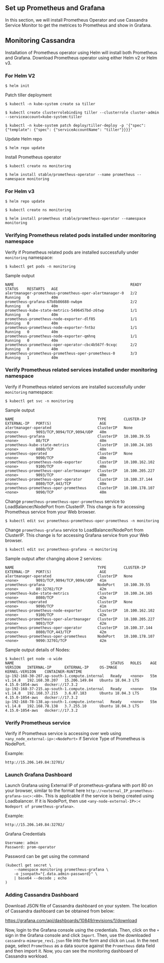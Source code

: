 ## Set up Prometheus and Grafana

In this section, we will install Prometheus Operator and use Cassandra Service Monitor to get the metrices to Prometheus and show in Grafana.

## Monitoring Cassandra

Installation of Prometheus operator using Helm will install both Prometheus and Grafana. Download Prometheus operator using either Helm v2 or Helm v3.

### For Helm V2

```
$ helm init
```

Patch tiller deployment

```
$ kubectl -n kube-system create sa tiller

$ kubectl create clusterrolebinding tiller --clusterrole cluster-admin --serviceaccount=kube-system:tiller

$ kubectl -n kube-system patch deploy/tiller-deploy -p '{"spec": {"template": {"spec": {"serviceAccountName": "tiller"}}}}'
```

Update Helm repo

```
$ helm repo update
```

Install Prometheus operator

```
$ kubectl create ns monitoring 

$ helm install stable/prometheus-operator --name prometheus --namespace monitoring
```

### For Helm v3

```
$ helm repo update

$ kubectl create ns monitoring

$ helm install prometheus stable/prometheus-operator --namespace monitoring
```

### Verifying Prometheus related pods installed under monitoring namespace

Verify if Prometheus related pods are installed successfully under `monitoring` namespace:

```
$ kubectl get pods -n monitoring
```

Sample output

```
NAME                                                     READY   STATUS    RESTARTS   AGE
alertmanager-prometheus-prometheus-oper-alertmanager-0   2/2     Running   0          40m
prometheus-grafana-67b8b86688-nwbpm                      2/2     Running   0          40m
prometheus-kube-state-metrics-5496457bd-z6twp            1/1     Running   0          40m
prometheus-prometheus-node-exporter-dlf85                1/1     Running   0          40m
prometheus-prometheus-node-exporter-fntbz                1/1     Running   0          40m
prometheus-prometheus-node-exporter-qmhnq                1/1     Running   0          40m
prometheus-prometheus-oper-operator-cbc4b567f-9cxqc      2/2     Running   0          40m
prometheus-prometheus-prometheus-oper-prometheus-0       3/3     Running   1          40m
```

### Verify Prometheus related services installed under monitoring namespace

Verify if Prometheus related services are installed successfully under `monitoring` namespace:

```
$ kubectl get svc -n monitoring
```

Sample output

```
NAME                                      TYPE        CLUSTER-IP       EXTERNAL-IP   PORT(S)                      AGE
alertmanager-operated                     ClusterIP   None             <none>        9093/TCP,9094/TCP,9094/UDP   40m
prometheus-grafana                        ClusterIP   10.100.39.55     <none>        80/TCP                       40m
prometheus-kube-state-metrics             ClusterIP   10.100.24.165    <none>        8080/TCP                     40m
prometheus-operated                       ClusterIP   None             <none>        9090/TCP                     40m
prometheus-prometheus-node-exporter       ClusterIP   10.100.162.102   <none>        9100/TCP                     40m
prometheus-prometheus-oper-alertmanager   ClusterIP   10.100.205.227   <none>        9093/TCP                     40m
prometheus-prometheus-oper-operator       ClusterIP   10.100.37.144    <none>        8080/TCP,443/TCP             40m
prometheus-prometheus-oper-prometheus     ClusterIP   10.100.178.107   <none>        9090/TCP                     40m
```

Change `prometheus-prometheus-oper-prometheus` service to LoadBalancer/NodePort from ClusterIP. This change is for accessing Prometheus service from your Web browser.

```
$ kubectl edit svc prometheus-prometheus-oper-prometheus -n monitoring
```

Change `prometheus-grafana` service to LoadBalancer/NodePort from ClusterIP. This change is for accessing Grafana service from your Web browser.

```
$ kubectl edit svc prometheus-grafana -n monitoring 
```

Sample output after changing above 2 services:

```
NAME                                      TYPE        CLUSTER-IP       EXTERNAL-IP   PORT(S)                      AGE
alertmanager-operated                     ClusterIP   None             <none>        9093/TCP,9094/TCP,9094/UDP   41m
prometheus-grafana                        NodePort    10.100.39.55     <none>        80:32702/TCP                 42m
prometheus-kube-state-metrics             ClusterIP   10.100.24.165    <none>        8080/TCP                     42m
prometheus-operated                       ClusterIP   None             <none>        9090/TCP                     41m
prometheus-prometheus-node-exporter       ClusterIP   10.100.162.102   <none>        9100/TCP                     42m
prometheus-prometheus-oper-alertmanager   ClusterIP   10.100.205.227   <none>        9093/TCP                     42m
prometheus-prometheus-oper-operator       ClusterIP   10.100.37.144    <none>        8080/TCP,443/TCP             42m
prometheus-prometheus-oper-prometheus     NodePort    10.100.178.107   <none>        9090:32701/TCP               42m
```

Sample output details of Nodes:

```
$ kubectl get node -o wide
NAME                                            STATUS   ROLES    AGE   VERSION   INTERNAL-IP      EXTERNAL-IP     OS-IMAGE             KERNEL-VERSION    CONTAINER-RUNTIME
ip-192-168-30-207.ap-south-1.compute.internal   Ready    <none>   55m   v1.14.8   192.168.30.207   15.206.149.84   Ubuntu 18.04.3 LTS   4.15.0-1054-aws   docker://17.3.2
ip-192-168-37-215.ap-south-1.compute.internal   Ready    <none>   55m   v1.14.8   192.168.37.215   3.6.87.183      Ubuntu 18.04.3 LTS   4.15.0-1054-aws   docker://17.3.2
ip-192-168-78-138.ap-south-1.compute.internal   Ready    <none>   55m   v1.14.8   192.168.78.138   3.7.255.10      Ubuntu 18.04.3 LTS   4.15.0-1054-aws   docker://17.3.2
```

### Verify Prometheus service

Verify if Prometheus service is accessing over web using `<any_node_external-ip>:<NodePort>` if Service Type of Prometheus is NodePort.

Example:

```
http://15.206.149.84:32701/
```

### Launch Grafana Dashboard

Launch Grafana using External IP of prometheus-grafana with port 80 on your browser, similar to the format here `http://<external_IP_prometheus-grafana-svc>:<80>`. This is applicable if the service is being created using Loadbalancer. If it is NodePort, then use `<any-node-external-IP>:< Nodeport of prometheus-grafana>`.

Example:

```
http://15.206.149.84:32702/
```

Grafana Credentials

```
Username: admin
Password: prom-operator
```

Password can be get using the command

```
(kubectl get secret \
    --namespace monitoring prometheus-grafana \
    -o jsonpath="{.data.admin-password}" \
    | base64 --decode ; echo
)
```

### Adding Cassandra Dashboard

Download JSON file of Cassandra dashboard on your system. The location of Cassandra dashboard can be obtained from below:

https://grafana.com/api/dashboards/10849/revisions/1/download

Now, login to the Grafana console using the credentials. Then, click on the `+` sign in the Grafana console and click `Import`. Then, use the downloaded `cassandra-mimarpe_rev1.json` file into the form and click on `Load`. In the next page, select `Prometheus` as a data source against the `Prometheus` data field and then import it. Now, you can see the monitoring dashboard of Cassandra workload.
